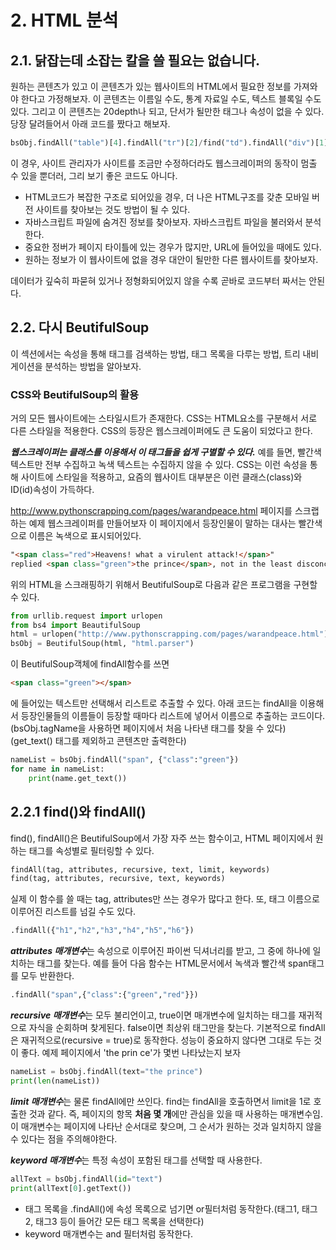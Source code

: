 
# 2. HTML 분석

## 2.1. 닭잡는데 소잡는 칼을 쓸 필요는 없습니다.
원하는 콘텐츠가 있고 이 콘텐츠가 있는 웹사이트의 HTML에서 필요한 정보를 가져와야 한다고 가정해보자.
이 콘텐츠는 이름일 수도, 통계 자료일 수도, 텍스트 블록일 수도 있다. 그리고 이 콘텐츠는 20depth나 되고, 단서가 될만한 태그나 속성이 없을 수 있다.
당장 달려들어서 아래 코드를 짰다고 해보자.

~~~python
bsObj.findAll("table")[4].findAll("tr")[2]/find("td").findAll("div")[1].find("a")
~~~

이 경우, 사이트 관리자가 사이트를 조금만 수정하더라도 웹스크레이퍼의 동작이 멈출 수 있을 뿐더러, 그리 보기 좋은 코드도 아니다.

 - HTML코드가 복잡한 구조로 되어있을 경우, 더 나은 HTML구조를 갖춘 모바일 버전 사이트를 찾아보는 것도 방법이 될 수 있다.
 - 자바스크립트 파일에 숨겨진 정보를 찾아보자. 자바스크립트 파일을 불러와서 분석한다.
 - 중요한 정버가 페이지 타이틀에 있는 경우가 많지만, URL에 들어있을 때에도 있다.
 - 원하는 정보가 이 웹사이트에 없을 경우 대안이 될만한 다른 웹사이트를 찾아보자.
 
 데이터가 깊숙히 파묻혀 있거나 정형화되어있지 않을 수록 곧바로 코드부터 짜서는 안된다.
 

## 2.2. 다시 BeutifulSoup
이 섹션에서는 속성을 통해 태그를 검색하는 방법, 태그 목록을 다루는 방법, 트리 내비게이션을 분석하는 방법을 알아보자.

### CSS와 BeutifulSoup의 활용
거의 모든 웹사이트에는 스타일시트가 존재한다. CSS는 HTML요소를 구분해서 서로 다른 스타일을 적용한다.
CSS의 등장은 웹스크레이퍼에도 큰 도움이 되었다고 한다.

***웹스크레이퍼는 클래스를 이용해서 이 태그들을 쉽게 구별할 수 있다.***
예를 들면, 빨간색 텍스트만 전부 수집하고 녹색 텍스트는 수집하지 않을 수 있다. CSS는 이런 속성을 통해 사이트에 스타일을 적용하고, 요즘의 웹사이트 대부분은 이런 클래스(class)와 ID(id)속성이 가득하다.

http://www.pythonscrapping.com/pages/warandpeace.html 페이지를 스크랩하는 예제 웹스크레이퍼를 만들어보자
이 페이지에서 등장인물이 말하는 대사는 빨간색으로 이름은 녹색으로 표시되어있다.
~~~HTML
"<span class="red">Heavens! what a virulent attack!</span>" 
replied <span class="green">the prince</span>, not in the least disconcerted by this reception.
~~~

위의 HTML을 스크래핑하기 위해서 BeutifulSoup로 다음과 같은 프로그램을 구현할 수 있다.
~~~python
from urllib.request import urlopen
from bs4 import BeautifulSoup
html = urlopen("http://www.pythonscrapping.com/pages/warandpeace.html")
bsObj = BeutifulSoup(html, "html.parser")
~~~

이 BeutifulSoup객체에 findAll함수를 쓰면 
~~~HTML
<span class="green"></span>
~~~
에 들어있는 텍스트만 선택해서 리스트로 추출할 수 있다.
아래 코드는 findAll을 이용해서 등장인물들의 이름들이 등장할 때마다 리스트에 넣어서 이름으로 추출하는 코드이다.
(bsObj.tagName을 사용하면 페이지에서 처음 나타낸 태그를 찾을 수 있다)
(get_text() 태그를 제외하고 콘텐츠만 출력한다)
~~~python
nameList = bsObj.findAll("span", {"class":"green"})
for name in nameList:
    print(name.get_text())
~~~

## 2.2.1 find()와 findAll()
find(), findAll()은 BeutifulSoup에서 가장 자주 쓰는 함수이고, HTML 페이지에서 원하는 태그를 속성별로 필터링할 수 있다.

~~~python
findAll(tag, attributes, recursive, text, limit, keywords)
find(tag, attributes, recursive, text, keywords)
~~~

실제 이 함수를 쓸 때는 tag, attributes만 쓰는 경우가 많다고 한다. 또, 태그 이름으로 이루어진 리스트를 넘길 수도 있다.
~~~python
.findAll({"h1","h2","h3","h4","h5","h6"})
~~~

***attributes 매개변수***는 속성으로 이루어진 파이썬 딕셔너리를 받고, 그 중에 하나에 일치하는 태그를 찾는다.
예를 들어 다음 함수는 HTML문서에서 녹색과 빨간색 span태그를 모두 반환한다.
~~~python
.findAll("span",{"class":{"green","red"}})
~~~

***recursive 매개변수***는 모두 불리언이고, true이면 매개변수에 일치하는 태그를 재귀적으로 자식을 순회하며 찾게된다.
false이면 최상위 태그만을 찾는다. 기본적으로 findAll은 재귀적으로(recursive = true)로 동작한다. 성능이 중요하지 않다면 그대로 두는 것이 좋다.
예제 페이지에서 'the prin
ce'가 몇번 나타났는지 보자
~~~python
nameList = bsObj.findAll(text="the prince")
print(len(nameList))
~~~

***limit 매개변수***는 물론 findAll에만 쓰인다. find는 findAll을 호출하면서 limit을 1로 호출한 것과 같다.
즉, 페이지의 항목 **처음 몇 개**에만 관심을 있을 때 사용하는 매개변수임.
이 매개변수는 페이지에 나타난 순서대로 찾으며, 그 순서가 원하는 것과 일치하지 않을 수 있다는 점을 주의해야한다.

***keyword 매개변수***는 특정 속성이 포함된 태그를 선택할 때 사용한다.
~~~python
allText = bsObj.findAll(id="text")
print(allText[0].getText())
~~~

 - 태그 목록을 .findAll()에 속성 목록으로 넘기면 or필터처럼 동작한다.(태그1, 태그2, 태그3 등이 들어간 모든 태그 목록을 선택한다)
 - keyword 매개변수는 and 필터처럼 동작한다.


